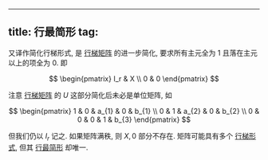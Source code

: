 
---
title: 行最简形
tag: [](./index.md)
---

又译作简化行梯形式, 是 [行梯矩阵](./row-echelon-form.md) 的进一步简化, 要求所有主元全为 $1$ 且落在主元以上的项全为 $0$. 即

$$
\begin{pmatrix}
I_r & X \\
0 & 0
\end{pmatrix}
$$

注意 [行梯矩阵](./row-echelon-form.md) 的 $U$ 这部分简化后未必是单位矩阵, 如

$$
\begin{pmatrix}
1 & 0 & a_{1} & 0 & b_{1} \\
0 & 1 & a_{2} & 0 & b_{2} \\
0 & 0 & 0 & 1 & b_{3}
\end{pmatrix}
$$

但我们仍以 $I_r$ 记之. 如果矩阵满秩, 则 $X, 0$ 部分不存在. 矩阵可能具有多个 [行梯形式](./row-echelon-form.md), 但其 [行最简形](./reduced-row-echelon-form.md) 却唯一. 

